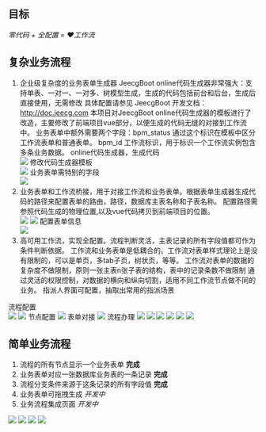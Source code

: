 ## 目标
*零代码 + 全配置 = ❤️工作流*

## 复杂业务流程

1. 企业级复杂度的业务表单生成器
    JeecgBoot online代码生成器非常强大：支持单表、一对一、一对多、树模型生成，生成的代码包括前台和后台，生成后直接使用，无需修改
    具体配置请参见 JeecgBoot 开发文档： http://doc.jeecg.com
    本项目对JeecgBoot online代码生成器的模板进行了改造，主要修改了前端项目vue部分，以便生成的代码无缝的对接到工作流中。
    业务表单中额外需要两个字段：bpm_status 通过这个标识在模板中区分工作流表单和普通表单。
                            bpm_id 工作流标识，用于标识一个工作流实例包含多条业务数据。
online代码生成器，生成代码  
![](jeecg-boot/img/img_18.png)
修改代码生成器模板   
![](jeecg-boot/img/img_20.png)
业务表单需特别的字段  
![](jeecg-boot/img/img_19.png)
2. 业务表单和工作流桥接，用于对接工作流和业务表单。根据表单生成器生成代码的路径来配置表单的路由，路径，数据库主表名称和子表名称。
配置路径需参照代码生成的物理位置,以及vue代码拷贝到前端项目的位置。  
![](jeecg-boot/img/img_22.png)
![](jeecg-boot/img/img_23.png)
配置表单信息  
![](jeecg-boot/img/img_21.png)
3. 高可用工作流，实现全配置。流程判断灵活，主表记录的所有字段值都可作为条件判断依据。
工作流和业务表单是低耦合的。工作流对表单样式理论上是没有限制的，可以是单页，多tab子页，树状页，等等。
工作流对表单的数据的复杂度不做限制，原则一张主表n张子表的结构，表中的记录条数不做限制
通过灵活的权限控制，对数据的横向和纵向切割，适用不同工作流节点做不同的业务。
指派人界面可配置，抽取出常用的指派场景  

流程配置   
![](jeecg-boot/img/img.png)
![](jeecg-boot/img/img_3.png)
节点配置
![](jeecg-boot/img/img_5.png)
表单对接
![](jeecg-boot/img/img_2.png)
流程办理
![](jeecg-boot/img/img_8.png)
![](jeecg-boot/img/img_7.png)
![](jeecg-boot/img/img_9.png)
![](jeecg-boot/img/img_10.png)
![](jeecg-boot/img/img_11.png)
![](jeecg-boot/img/img_1.png)

## 简单业务流程

1. 流程的所有节点显示一个业务表单  **完成**
2. 业务表单对应一张数据库业务表的一条记录 **完成**
3. 流程分支条件来源于这条记录的所有字段值 **完成**
4. 业务表单可拖拽生成 *开发中*
5. 业务流程集成页面 *开发中*

![](jeecg-boot/img/img_14.png)
![](jeecg-boot/img/img_15.png)
![](jeecg-boot/img/img_16.png)
![](jeecg-boot/img/img_17.png)